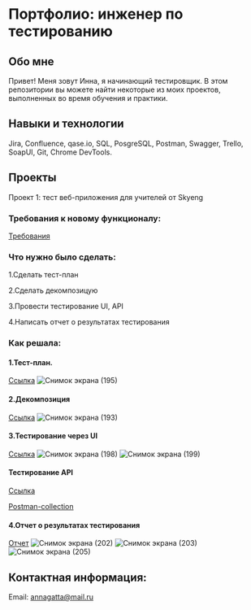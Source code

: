 # Портфолио: инженер по тестированию
## Обо мне
Привет! Меня зовут Инна, я начинающий тестировщик.
В этом репозитории вы можете найти некоторые из моих проектов, выполненных во время обучения и практики.
## Навыки и технологии
Jira, Confluence, qase.io, SQL, PosgreSQL, Postman, Swagger, Trello,
SoapUI, Git, Chrome DevTools.
## Проекты
Проект 1: тест веб-приложения для учителей от Skyeng
### Требования к новому функционалу:
[Требования](https://docs.google.com/document/d/1Lj4igiSGUpSe_3hD1-trgCixC0b-MV_tDVgBZ0lFVls/edit?usp=sharing) 
### Что нужно было сделать:
1.Cделать тест-план

2.Сделать декомпозицую

3.Провести тестирование UI, API

4.Написать отчет о результатах тестирования
### Как решала:
#### 1.Тест-план.
[Ссылка](https://docs.google.com/document/d/1K0gE7lsn9j8gMTpMHcichyV7GwwvDIOT6Y7iqy_R12c/edit?usp=sharing) 
![Снимок экрана (195)](https://github.com/Innazavor/My-portfolio/assets/139270013/314b50a7-ee75-46c0-a8c5-0a405a3cd7f3)

#### 2.Декомпозиция
[Ссылка](https://miro.com/app/board/uXjVPm3o5r0=/?share_link_id=793250181833)
![Снимок экрана (193)](https://github.com/Innazavor/My-portfolio/assets/139270013/92b78734-e826-49e8-8709-fc88f70edccf)
#### 3.Тестирование через UI
[Ссылка](https://docs.google.com/document/d/1QAgMcFl_135ByQltVTtyq4rudzClJcBhO1CvNxx-UM0/edit?usp=sharing) 
![Снимок экрана (198)](https://github.com/Innazavor/My-portfolio/assets/139270013/d98a2ffc-b4aa-4a10-bdae-8e4819782ebf)
![Снимок экрана (199)](https://github.com/Innazavor/My-portfolio/assets/139270013/315cafc1-65f3-4545-b43a-e2be05119e74)

#### Тестирование API
[Ссылка](https://docs.google.com/document/d/1pvX94kzDsJ9cS82kzfcvJ1k9yddGePJvQOzQcYnYEhk/edit?usp=sharing) 

[ Postman-collection](https://github.com/Innazavor/My-portfolio/blob/main/%D0%9A%D1%83%D1%80%D1%81%D0%BE%D0%B2%D0%B0%D1%8F%20%D1%80%D0%B0%D0%B1%D0%BE%D1%82%D0%B0%201%20%D0%B8%202.postman_collection.json)

#### 4.Отчет о результатах тестирования
[Отчет](https://docs.google.com/document/d/1RxA2AENKWOV2-hLP--9Y9_rFVMb2roKhndVDmX4ca74/edit?usp=sharing ) 
![Снимок экрана (202)](https://github.com/Innazavor/My-portfolio/assets/139270013/62f02228-3d46-4af0-ab21-6b1faae18cbc)
![Снимок экрана (203)](https://github.com/Innazavor/My-portfolio/assets/139270013/d65d1f19-fdcb-46ad-8028-7cf8e8f542b5)
![Снимок экрана (205)](https://github.com/Innazavor/My-portfolio/assets/139270013/bfaa4884-6490-40e3-8b5f-9d49a4930718)

## Контактная информация:
Email: annagatta@mail.ru

